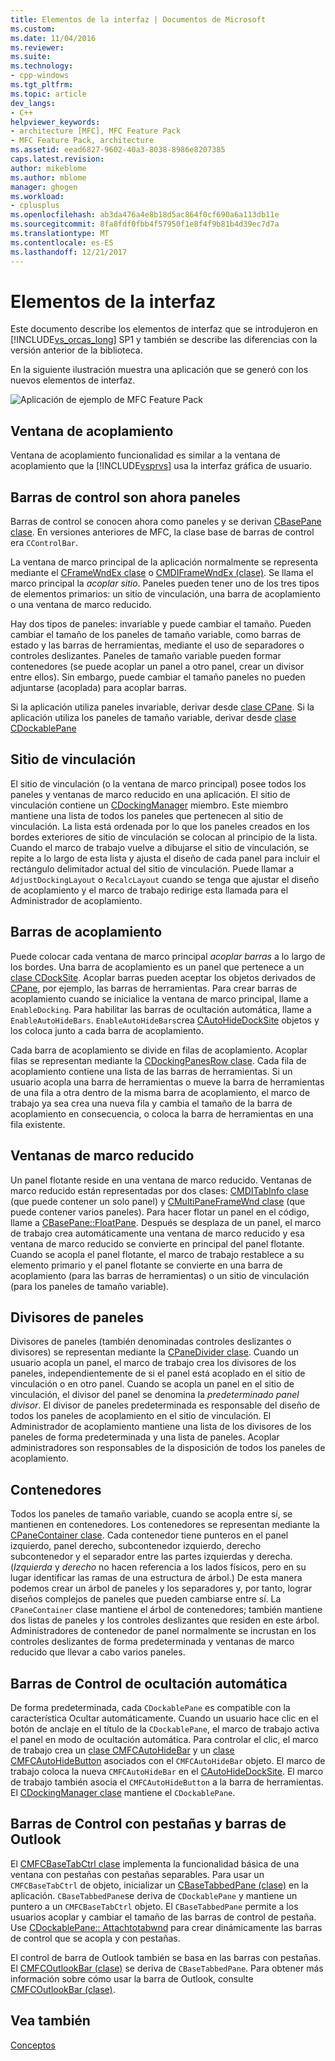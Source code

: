 ```yaml
---
title: Elementos de la interfaz | Documentos de Microsoft
ms.custom: 
ms.date: 11/04/2016
ms.reviewer: 
ms.suite: 
ms.technology:
- cpp-windows
ms.tgt_pltfrm: 
ms.topic: article
dev_langs:
- C++
helpviewer_keywords:
- architecture [MFC], MFC Feature Pack
- MFC Feature Pack, architecture
ms.assetid: eead6827-9602-40a3-8038-8986e8207385
caps.latest.revision: 
author: mikeblome
ms.author: mblome
manager: ghogen
ms.workload:
- cplusplus
ms.openlocfilehash: ab3da476a4e8b18d5ac864f0cf690a6a113db11e
ms.sourcegitcommit: 8fa8fdf0fbb4f57950f1e8f4f9b81b4d39ec7d7a
ms.translationtype: MT
ms.contentlocale: es-ES
ms.lasthandoff: 12/21/2017
---
```

# <a name="interface-elements"></a>Elementos de la interfaz
Este documento describe los elementos de interfaz que se introdujeron en [!INCLUDE[vs_orcas_long](../atl/reference/includes/vs_orcas_long_md.md)] SP1 y también se describe las diferencias con la versión anterior de la biblioteca.  
  
 En la siguiente ilustración muestra una aplicación que se generó con los nuevos elementos de interfaz.  
  
 ![Aplicación de ejemplo de MFC Feature Pack](../mfc/media/mfc_featurepack.png "mfc_featurepack")  
  
## <a name="window-docking"></a>Ventana de acoplamiento  
 Ventana de acoplamiento funcionalidad es similar a la ventana de acoplamiento que la [!INCLUDE[vsprvs](../assembler/masm/includes/vsprvs_md.md)] usa la interfaz gráfica de usuario.  
  
## <a name="control-bars-are-now-panes"></a>Barras de control son ahora paneles  
 Barras de control se conocen ahora como paneles y se derivan [CBasePane clase](../mfc/reference/cbasepane-class.md). En versiones anteriores de MFC, la clase base de barras de control era `CControlBar`.  
  
 La ventana de marco principal de la aplicación normalmente se representa mediante el [CFrameWndEx clase](../mfc/reference/cframewndex-class.md) o [CMDIFrameWndEx (clase)](../mfc/reference/cmdiframewndex-class.md). Se llama el marco principal la *acoplar sitio*. Paneles pueden tener uno de los tres tipos de elementos primarios: un sitio de vinculación, una barra de acoplamiento o una ventana de marco reducido.  
  
 Hay dos tipos de paneles: invariable y puede cambiar el tamaño. Pueden cambiar el tamaño de los paneles de tamaño variable, como barras de estado y las barras de herramientas, mediante el uso de separadores o controles deslizantes. Paneles de tamaño variable pueden formar contenedores (se puede acoplar un panel a otro panel, crear un divisor entre ellos). Sin embargo, puede cambiar el tamaño paneles no pueden adjuntarse (acoplada) para acoplar barras.  
  
 Si la aplicación utiliza paneles invariable, derivar desde [clase CPane](../mfc/reference/cpane-class.md).  Si la aplicación utiliza los paneles de tamaño variable, derivar desde [clase CDockablePane](../mfc/reference/cdockablepane-class.md)  
  
## <a name="dock-site"></a>Sitio de vinculación  
 El sitio de vinculación (o la ventana de marco principal) posee todos los paneles y ventanas de marco reducido en una aplicación. El sitio de vinculación contiene un [CDockingManager](../mfc/reference/cdockingmanager-class.md) miembro. Este miembro mantiene una lista de todos los paneles que pertenecen al sitio de vinculación. La lista está ordenada por lo que los paneles creados en los bordes exteriores de sitio de vinculación se colocan al principio de la lista. Cuando el marco de trabajo vuelve a dibujarse el sitio de vinculación, se repite a lo largo de esta lista y ajusta el diseño de cada panel para incluir el rectángulo delimitador actual del sitio de vinculación. Puede llamar a `AdjustDockingLayout` o `RecalcLayout` cuando se tenga que ajustar el diseño de acoplamiento y el marco de trabajo redirige esta llamada para el Administrador de acoplamiento.  
  
## <a name="dock-bars"></a>Barras de acoplamiento  
 Puede colocar cada ventana de marco principal *acoplar barras* a lo largo de los bordes. Una barra de acoplamiento es un panel que pertenece a un [clase CDockSite](../mfc/reference/cdocksite-class.md). Acoplar barras pueden aceptar los objetos derivados de [CPane](../mfc/reference/cpane-class.md), por ejemplo, las barras de herramientas. Para crear barras de acoplamiento cuando se inicialice la ventana de marco principal, llame a `EnableDocking`. Para habilitar las barras de ocultación automática, llame a `EnableAutoHideBars`. `EnableAutoHideBars`crea [CAutoHideDockSite](../mfc/reference/cautohidedocksite-class.md) objetos y los coloca junto a cada barra de acoplamiento.  
  
 Cada barra de acoplamiento se divide en filas de acoplamiento. Acoplar filas se representan mediante la [CDockingPanesRow clase](../mfc/reference/cdockingpanesrow-class.md). Cada fila de acoplamiento contiene una lista de las barras de herramientas. Si un usuario acopla una barra de herramientas o mueve la barra de herramientas de una fila a otra dentro de la misma barra de acoplamiento, el marco de trabajo ya sea crea una nueva fila y cambia el tamaño de la barra de acoplamiento en consecuencia, o coloca la barra de herramientas en una fila existente.  
  
## <a name="mini-frame-windows"></a>Ventanas de marco reducido  
 Un panel flotante reside en una ventana de marco reducido. Ventanas de marco reducido están representadas por dos clases: [CMDITabInfo clase](../mfc/reference/cmditabinfo-class.md) (que puede contener un solo panel) y [CMultiPaneFrameWnd clase](../mfc/reference/cmultipaneframewnd-class.md) (que puede contener varios paneles). Para hacer flotar un panel en el código, llame a [CBasePane::FloatPane](../mfc/reference/cbasepane-class.md#floatpane). Después se desplaza de un panel, el marco de trabajo crea automáticamente una ventana de marco reducido y esa ventana de marco reducido se convierte en principal del panel flotante. Cuando se acopla el panel flotante, el marco de trabajo restablece a su elemento primario y el panel flotante se convierte en una barra de acoplamiento (para las barras de herramientas) o un sitio de vinculación (para los paneles de tamaño variable).  
  
## <a name="pane-dividers"></a>Divisores de paneles  
 Divisores de paneles (también denominadas controles deslizantes o divisores) se representan mediante la [CPaneDivider clase](../mfc/reference/cpanedivider-class.md). Cuando un usuario acopla un panel, el marco de trabajo crea los divisores de los paneles, independientemente de si el panel está acoplado en el sitio de vinculación o en otro panel. Cuando se acopla un panel en el sitio de vinculación, el divisor del panel se denomina la *predeterminado panel divisor*. El divisor de paneles predeterminada es responsable del diseño de todos los paneles de acoplamiento en el sitio de vinculación. El Administrador de acoplamiento mantiene una lista de los divisores de los paneles de forma predeterminada y una lista de paneles. Acoplar administradores son responsables de la disposición de todos los paneles de acoplamiento.  
  
## <a name="containers"></a>Contenedores  
 Todos los paneles de tamaño variable, cuando se acopla entre sí, se mantienen en contenedores. Los contenedores se representan mediante la [CPaneContainer clase](../mfc/reference/cpanecontainer-class.md). Cada contenedor tiene punteros en el panel izquierdo, panel derecho, subcontenedor izquierdo, derecho subcontenedor y el separador entre las partes izquierdas y derecha. (*Izquierda* y *derecho* no hacen referencia a los lados físicos, pero en su lugar identificar las ramas de una estructura de árbol.) De esta manera podemos crear un árbol de paneles y los separadores y, por tanto, lograr diseños complejos de paneles que pueden cambiarse entre sí. La `CPaneContainer` clase mantiene el árbol de contenedores; también mantiene dos listas de paneles y los controles deslizantes que residen en este árbol. Administradores de contenedor de panel normalmente se incrustan en los controles deslizantes de forma predeterminada y ventanas de marco reducido que llevar a cabo varios paneles.  
  
## <a name="auto-hide-control-bars"></a>Barras de Control de ocultación automática  
 De forma predeterminada, cada `CDockablePane` es compatible con la característica Ocultar automáticamente. Cuando un usuario hace clic en el botón de anclaje en el título de la `CDockablePane`, el marco de trabajo activa el panel en modo de ocultación automática. Para controlar el clic, el marco de trabajo crea un [clase CMFCAutoHideBar](../mfc/reference/cmfcautohidebar-class.md) y un [clase CMFCAutoHideButton](../mfc/reference/cmfcautohidebutton-class.md) asociados con el `CMFCAutoHideBar` objeto. El marco de trabajo coloca la nueva `CMFCAutoHideBar` en el [CAutoHideDockSite](../mfc/reference/cautohidedocksite-class.md). El marco de trabajo también asocia el `CMFCAutoHideButton` a la barra de herramientas. El [CDockingManager clase](../mfc/reference/cdockingmanager-class.md) mantiene el `CDockablePane`.  
  
## <a name="tabbed-control-bars-and-outlook-bars"></a>Barras de Control con pestañas y barras de Outlook  
 El [CMFCBaseTabCtrl clase](../mfc/reference/cmfcbasetabctrl-class.md) implementa la funcionalidad básica de una ventana con pestañas con pestañas separables. Para usar un `CMFCBaseTabCtrl` de objeto, inicializar un [CBaseTabbedPane (clase)](../mfc/reference/cbasetabbedpane-class.md) en la aplicación. `CBaseTabbedPane`se deriva de `CDockablePane` y mantiene un puntero a un `CMFCBaseTabCtrl` objeto. El `CBaseTabbedPane` permite a los usuarios acoplar y cambiar el tamaño de las barras de control de pestaña. Use [CDockablePane:: Attachtotabwnd](../mfc/reference/cdockablepane-class.md#attachtotabwnd) para crear dinámicamente las barras de control que se acopla y con pestañas.  
  
 El control de barra de Outlook también se basa en las barras con pestañas. El [CMFCOutlookBar (clase)](../mfc/reference/cmfcoutlookbar-class.md) se deriva de `CBaseTabbedPane`. Para obtener más información sobre cómo usar la barra de Outlook, consulte [CMFCOutlookBar (clase)](../mfc/reference/cmfcoutlookbar-class.md).  
  
## <a name="see-also"></a>Vea también  
 [Conceptos](../mfc/mfc-concepts.md)

